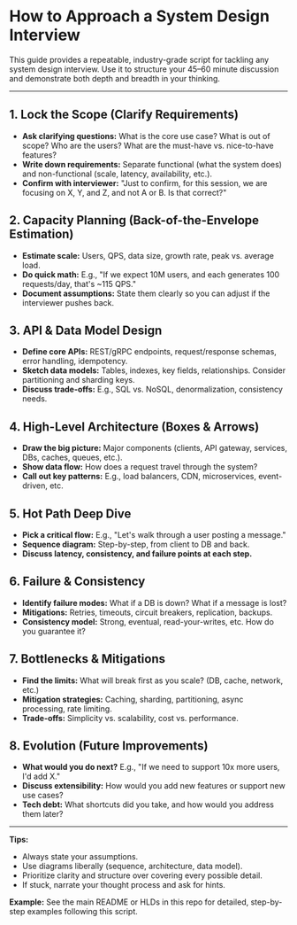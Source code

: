 # How to Approach a System Design Interview

This guide provides a repeatable, industry-grade script for tackling any system design interview. Use it to structure your 45–60 minute discussion and demonstrate both depth and breadth in your thinking.

---

## 1. Lock the Scope (Clarify Requirements)
- **Ask clarifying questions:** What is the core use case? What is out of scope? Who are the users? What are the must-have vs. nice-to-have features?
- **Write down requirements:** Separate functional (what the system does) and non-functional (scale, latency, availability, etc.).
- **Confirm with interviewer:** "Just to confirm, for this session, we are focusing on X, Y, and Z, and not A or B. Is that correct?"

## 2. Capacity Planning (Back-of-the-Envelope Estimation)
- **Estimate scale:** Users, QPS, data size, growth rate, peak vs. average load.
- **Do quick math:** E.g., "If we expect 10M users, and each generates 100 requests/day, that's ~115 QPS."
- **Document assumptions:** State them clearly so you can adjust if the interviewer pushes back.

## 3. API & Data Model Design
- **Define core APIs:** REST/gRPC endpoints, request/response schemas, error handling, idempotency.
- **Sketch data models:** Tables, indexes, key fields, relationships. Consider partitioning and sharding keys.
- **Discuss trade-offs:** E.g., SQL vs. NoSQL, denormalization, consistency needs.

## 4. High-Level Architecture (Boxes & Arrows)
- **Draw the big picture:** Major components (clients, API gateway, services, DBs, caches, queues, etc.).
- **Show data flow:** How does a request travel through the system?
- **Call out key patterns:** E.g., load balancers, CDN, microservices, event-driven, etc.

## 5. Hot Path Deep Dive
- **Pick a critical flow:** E.g., "Let's walk through a user posting a message."
- **Sequence diagram:** Step-by-step, from client to DB and back.
- **Discuss latency, consistency, and failure points at each step.**

## 6. Failure & Consistency
- **Identify failure modes:** What if a DB is down? What if a message is lost?
- **Mitigations:** Retries, timeouts, circuit breakers, replication, backups.
- **Consistency model:** Strong, eventual, read-your-writes, etc. How do you guarantee it?

## 7. Bottlenecks & Mitigations
- **Find the limits:** What will break first as you scale? (DB, cache, network, etc.)
- **Mitigation strategies:** Caching, sharding, partitioning, async processing, rate limiting.
- **Trade-offs:** Simplicity vs. scalability, cost vs. performance.

## 8. Evolution (Future Improvements)
- **What would you do next?** E.g., "If we need to support 10x more users, I'd add X."
- **Discuss extensibility:** How would you add new features or support new use cases?
- **Tech debt:** What shortcuts did you take, and how would you address them later?

---

**Tips:**
- Always state your assumptions.
- Use diagrams liberally (sequence, architecture, data model).
- Prioritize clarity and structure over covering every possible detail.
- If stuck, narrate your thought process and ask for hints.

**Example:** See the main README or HLDs in this repo for detailed, step-by-step examples following this script.
